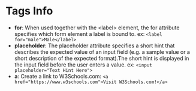# Tags Info
* **for**: When used together with the \<label\> element, the for attribute specifies which form element a label is bound to. ex: ```<label for="male">Male</label>```
* **placeholder**: The placeholder attribute specifies a short hint that describes the expected value of an input field (e.g. a sample value or a short description of the expected format).The short hint is displayed in the input field before the user enters a value. ex: ``` <input placeholder="Text Hint Here"> ```
* **a**: Create a link to W3Schools.com: ```<a href="https://www.w3schools.com">Visit W3Schools.com!</a>```